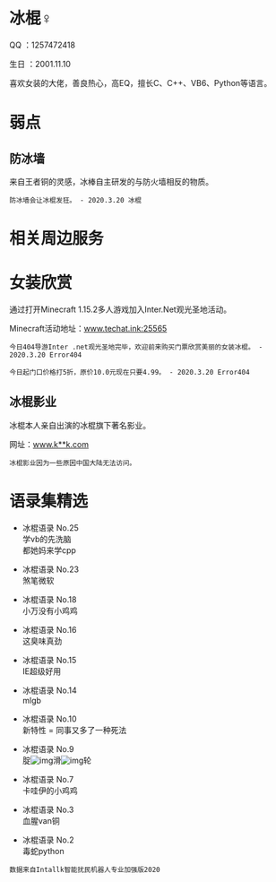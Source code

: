# 冰棍♀  

QQ ：1257472418  

生日 ：2001.11.10  

喜欢女装的大佬，善良热心，高EQ，擅长C、C++、VB6、Python等语言。

# 弱点  

## 防冰墙

来自王者铜的灵感，冰棒自主研发的与防火墙相反的物质。  

`防冰墙会让冰棍发狂。 - 2020.3.20 冰棍`

# 相关周边服务

# 女装欣赏

通过打开Minecraft 1.15.2多人游戏加入Inter.Net观光圣地活动。  

Minecraft活动地址：www.techat.ink:25565   

`今日404导游Inter .net观光圣地完毕，欢迎前来购买门票欣赏美丽的女装冰棍。 - 2020.3.20 Error404`   

`今日起门口价格打5折，原价10.0元现在只要4.99。 - 2020.3.20 Error404`

## 冰棍影业  

冰棍本人亲自出演的冰棍旗下著名影业。  

网址：www.k**k.com  

`冰棍影业因为一些原因中国大陆无法访问。`

# 语录集精选  

* 冰棍语录 No.25  
  学vb的先洗脑  
  都她妈来学cpp  
* 冰棍语录 No.23  
  煞笔微软  

* 冰棍语录 No.18  
  小万没有小鸡鸡    

* 冰棍语录 No.16  
  这臭味真劲    

* 冰棍语录 No.15  
  IE超级好用  

* 冰棍语录 No.14  
  mlgb  

* 冰棍语录 No.10  
  新特性 = 同事又多了一种死法  

* 冰棍语录 No.9  
  腚![img](file:///C:\Users\13617\AppData\Roaming\Tencent\QQ\Temp\%YYB%{ZPY21{$@5_CID@3TO.png)滑![img](file:///C:\Users\13617\AppData\Roaming\Tencent\QQ\Temp\%YYB%{ZPY21{$@5_CID@3TO.png)轮  

* 冰棍语录 No.7  
  卡哇伊的小鸡鸡  

* 冰棍语录 No.3  
  血腥van铜  

* 冰棍语录 No.2  
  毒蛇python    

`数据来自Intallk智能扰民机器人专业加强版2020`

